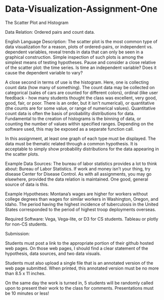 # Data-Visualization-Assignment-One

The Scatter Plot and Histogram

Data Relation:
Ordered pairs and count data.

English Language Description:
The scatter plot is the most common type of data visualization for a reason, plots of ordered-pairs, or independent vs. dependent variables, reveal trends in data that can only be seen in a graphical construction. Simple inspection of such plots is among the simplest means of testing hypotheses. Pause and consider a close relative of the scatter plot: the time series. Is time an independent variable? Does it cause the dependent variable to vary?

A close second in terms of use is the histogram. Here, one is collecting count data (how many of something). The count data may be collected on categorical (sales of cars are counted for different colors), ordinal (like user feedback - how many students thought the class was excellent, very good, good, fair, or poor. There is an order, but it isn't numerical), or quantitative (the counts are for some value, or range of numerical values). Quantitative count data is often the basis of probability distributions for data. Fundamental to the creation of histograms is the binning  of data, or counting the number of values within specified ranges. Depending on the software used, this may be exposed as a separate function call.

In this assignment, at least one graph of each type must be displayed. The data must be thematic related through a common hypothesis. It is acceptable to simply show probability distributions for the data appearing in the scatter plots.

Example Data Sources:
The bureau of labor statistics provides a lot to think about: Bureau of Labor Statistics. If work and money isn’t your thing, try disease Center for Disease Control. As with all assignments, you may go elsewhere, provided the data relation is maintained. One good, general source of data is this.

Example Hypotheses:
Montana’s wages are higher for workers without college degrees than wages for similar workers in Washington, Oregon, and Idaho. The period having the highest incidence of tuberculosis in the United States corresponded to the period of highest troop deployments overseas.

Required Software:
Vega, Vega-lite, or D3 for CS students. Tableau or plotly for non-CS students.

Submission:

Students must post a link to the appropriate portion of their github hosted web pages. On those web pages, I should find a clear statement of the hypothesis, data sources, and two data visuals. 

Students must also upload a single file that is an annotated version of the web page submitted. When printed, this annotated version must be no more than 8.5 x 11 inches.

On the same day the work is turned in, 5 students will be randomly called upon to present their work to the class for comments. Presentations must be 10 minutes or less!
